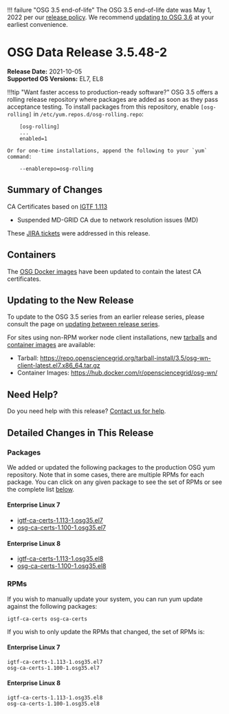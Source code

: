 !!! failure "OSG 3.5 end-of-life"
    The OSG 3.5 end-of-life date was May 1, 2022 per our
    [release policy](https://osg-htc.org/technology/policy/release-series/).
    We recommend
    [updating to OSG 3.6](../updating-to-osg-36.md)
    at your earliest convenience.

OSG Data Release 3.5.48-2
=========================

**Release Date:** 2021-10-05    
**Supported OS Versions:** EL7, EL8

!!!tip "Want faster access to production-ready software?"
    OSG 3.5 offers a rolling release repository where packages are added as soon as they pass acceptance testing.
    To install packages from this repository, enable `[osg-rolling]` in `/etc/yum.repos.d/osg-rolling.repo`:

        [osg-rolling]
        ...
        enabled=1

    Or for one-time installations, append the following to your `yum` command:

        --enablerepo=osg-rolling

Summary of Changes
------------------

CA Certificates based on [IGTF 1.113](http://dist.eugridpma.info/distribution/igtf/current/CHANGES)

-   Suspended MD-GRID CA due to network resolution issues (MD)


These [JIRA tickets](https://opensciencegrid.atlassian.net/issues/?jql=project%20%3D%20SOFTWARE%20AND%20fixVersion%20%3D%203.5.48-2%20ORDER%20BY%20priority%20DESC%2C%20key%20DESC) were addressed in this release.

Containers
----------

The [OSG Docker images](https://hub.docker.com/u/opensciencegrid/) have been updated to contain the latest CA certificates.

Updating to the New Release
---------------------------

To update to the OSG 3.5 series from an earlier release series, please consult the page on
[updating between release series](../updating-to-osg-35.md).

For sites using non-RPM worker node client installations, new [tarballs](../../worker-node/install-wn-tarball.md) and
[container images](../../worker-node/using-wn-containers.md) are available:

- Tarball: <https://repo.opensciencegrid.org/tarball-install/3.5/osg-wn-client-latest.el7.x86_64.tar.gz>
- Container Images: <https://hub.docker.com/r/opensciencegrid/osg-wn/>

Need Help?
----------

Do you need help with this release? [Contact us for help](../../common/help.md).

Detailed Changes in This Release
--------------------------------

### Packages

We added or updated the following packages to the production OSG yum repository.
Note that in some cases, there are multiple RPMs for each package.
You can click on any given package to see the set of RPMs or see the complete list [below](#rpms).

#### Enterprise Linux 7

-   [igtf-ca-certs-1.113-1.osg35.el7](https://koji.chtc.wisc.edu/koji/search?match=glob&type=build&terms=igtf-ca-certs-1.113-1.osg35.el7)
-   [osg-ca-certs-1.100-1.osg35.el7](https://koji.chtc.wisc.edu/koji/search?match=glob&type=build&terms=osg-ca-certs-1.100-1.osg35.el7)

#### Enterprise Linux 8

-   [igtf-ca-certs-1.113-1.osg35.el8](https://koji.chtc.wisc.edu/koji/search?match=glob&type=build&terms=igtf-ca-certs-1.113-1.osg35.el8)
-   [osg-ca-certs-1.100-1.osg35.el8](https://koji.chtc.wisc.edu/koji/search?match=glob&type=build&terms=osg-ca-certs-1.100-1.osg35.el8)

### RPMs

If you wish to manually update your system, you can run yum update against the following packages:

    igtf-ca-certs osg-ca-certs 

If you wish to only update the RPMs that changed, the set of RPMs is:

#### Enterprise Linux 7

``` file
igtf-ca-certs-1.113-1.osg35.el7
osg-ca-certs-1.100-1.osg35.el7
```

#### Enterprise Linux 8

``` file
igtf-ca-certs-1.113-1.osg35.el8
osg-ca-certs-1.100-1.osg35.el8
```
